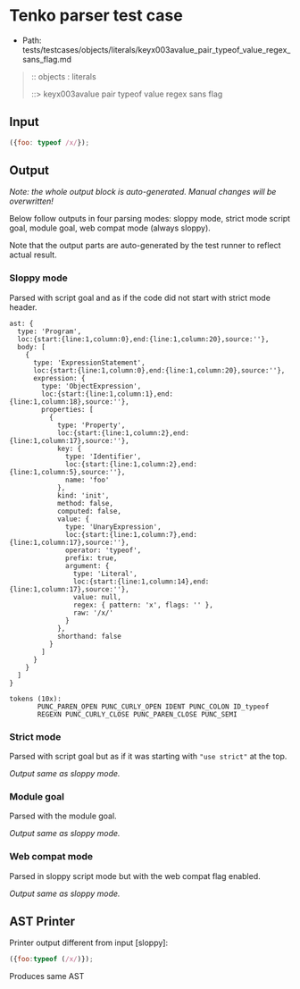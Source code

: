 # Tenko parser test case

- Path: tests/testcases/objects/literals/keyx003avalue_pair_typeof_value_regex_sans_flag.md

> :: objects : literals
>
> ::> keyx003avalue pair typeof value regex sans flag

## Input

`````js
({foo: typeof /x/});
`````

## Output

_Note: the whole output block is auto-generated. Manual changes will be overwritten!_

Below follow outputs in four parsing modes: sloppy mode, strict mode script goal, module goal, web compat mode (always sloppy).

Note that the output parts are auto-generated by the test runner to reflect actual result.

### Sloppy mode

Parsed with script goal and as if the code did not start with strict mode header.

`````
ast: {
  type: 'Program',
  loc:{start:{line:1,column:0},end:{line:1,column:20},source:''},
  body: [
    {
      type: 'ExpressionStatement',
      loc:{start:{line:1,column:0},end:{line:1,column:20},source:''},
      expression: {
        type: 'ObjectExpression',
        loc:{start:{line:1,column:1},end:{line:1,column:18},source:''},
        properties: [
          {
            type: 'Property',
            loc:{start:{line:1,column:2},end:{line:1,column:17},source:''},
            key: {
              type: 'Identifier',
              loc:{start:{line:1,column:2},end:{line:1,column:5},source:''},
              name: 'foo'
            },
            kind: 'init',
            method: false,
            computed: false,
            value: {
              type: 'UnaryExpression',
              loc:{start:{line:1,column:7},end:{line:1,column:17},source:''},
              operator: 'typeof',
              prefix: true,
              argument: {
                type: 'Literal',
                loc:{start:{line:1,column:14},end:{line:1,column:17},source:''},
                value: null,
                regex: { pattern: 'x', flags: '' },
                raw: '/x/'
              }
            },
            shorthand: false
          }
        ]
      }
    }
  ]
}

tokens (10x):
       PUNC_PAREN_OPEN PUNC_CURLY_OPEN IDENT PUNC_COLON ID_typeof
       REGEXN PUNC_CURLY_CLOSE PUNC_PAREN_CLOSE PUNC_SEMI
`````

### Strict mode

Parsed with script goal but as if it was starting with `"use strict"` at the top.

_Output same as sloppy mode._

### Module goal

Parsed with the module goal.

_Output same as sloppy mode._

### Web compat mode

Parsed in sloppy script mode but with the web compat flag enabled.

_Output same as sloppy mode._

## AST Printer

Printer output different from input [sloppy]:

````js
({foo:typeof (/x/)});
````

Produces same AST
